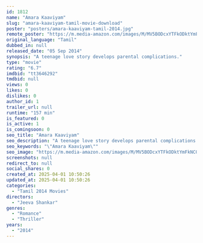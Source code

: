 ```yaml
---
id: 1812
name: "Amara Kaaviyam"
slug: "amara-kaaviyam-tamil-movie-download"
poster: "posters/amara-kaaviyam-tamil-2014.jpg"
remote_poster: "https://m.media-amazon.com/images/M/MV5BODcxYTFkODktYmFkNC00YzIwLWFmNmMtYzMzMGFkMjMzZDM4XkEyXkFqcGc@._V1_SX300.jpg"
original_language: "Tamil"
dubbed_in: null
released_date: "05 Sep 2014"
synopsis: "A teenage love story develops parental complications."
type: "movie"
rating: "6.7"
imdbid: "tt3646292"
tmdbid: null
views: 0
likes: 0
dislikes: 0
author_id: 1
trailer_url: null
runtime: "157 min"
is_featured: 0
is_active: 1
is_comingsoon: 0
seo_title: "Amara Kaaviyam"
seo_description: "A teenage love story develops parental complications."
seo_keywords: "\"Amara Kaaviyam\""
seo_image: "https://m.media-amazon.com/images/M/MV5BODcxYTFkODktYmFkNC00YzIwLWFmNmMtYzMzMGFkMjMzZDM4XkEyXkFqcGc@._V1_SX300.jpg"
screenshots: null
redirect_to: null
social_shares: 0
created_at: 2025-04-01 10:50:26
updated_at: 2025-04-01 10:50:26
categories:
  - "Tamil 2014 Movies"
directors:
  - "Jeeva Shankar"
genres:
  - "Romance"
  - "Thriller"
years:
  - "2014"
---
```

